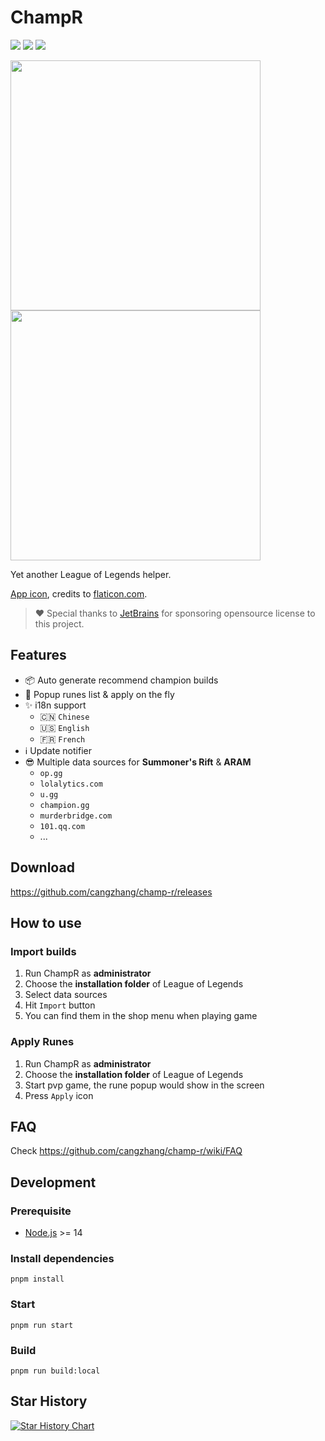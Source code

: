 # ChampR

[![](https://img.shields.io/github/v/release/cangzhang/champ-r?label=LATEST%20VERSION&style=for-the-badge)](https://github.com/cangzhang/champ-r/releases/latest)
[![](https://img.shields.io/github/downloads/cangzhang/champ-r/total?style=for-the-badge)](https://github.com/cangzhang/champ-r/releases)
[![](https://img.shields.io/github/workflow/status/cangzhang/champ-r/release?style=for-the-badge&color=65C0A3)](https://github.com/cangzhang/champ-r/actions)

<img src="https://user-images.githubusercontent.com/1357073/119595829-bc218680-be10-11eb-8e06-cb47902a7d11.png" height="400" /> <img src="https://user-images.githubusercontent.com/1357073/119310086-da1ca900-bca1-11eb-9d1e-73cae2b36c0c.png" height="400" />

Yet another League of Legends helper.

[App icon](https://www.flaticon.com/free-icon/dog_2767976), credits to [flaticon.com](https://www.flaticon.com/).

> ❤️ Special thanks to [JetBrains](https://www.jetbrains.com/?from=champ-r) for sponsoring opensource license to this project.

## Features

- 📦 Auto generate recommend champion builds
- 🎉 Popup runes list & apply on the fly
- ✨ i18n support
    - 🇨🇳 `Chinese`
    - 🇺🇸 `English`
    - 🇫🇷 `French`
- ℹ️ Update notifier
- 😎 Multiple data sources for **Summoner's Rift** & **ARAM**
  - `op.gg`
  - `lolalytics.com`
  - `u.gg`
  - `champion.gg`
  - `murderbridge.com`
  - `101.qq.com`
  - ...

## Download

https://github.com/cangzhang/champ-r/releases

## How to use

### Import builds

1. Run ChampR as **administrator**
1. Choose the **installation folder** of League of Legends
1. Select data sources
1. Hit `Import` button
1. You can find them in the shop menu when playing game

### Apply Runes

1. Run ChampR as **administrator**
1. Choose the **installation folder** of League of Legends
1. Start pvp game, the rune popup would show in the screen
1. Press `Apply` icon

## FAQ

Check https://github.com/cangzhang/champ-r/wiki/FAQ

## Development

### Prerequisite

- [Node.js](https://nodejs.org/en/) >= 14

### Install dependencies

```console
pnpm install
```

### Start

```console
pnpm run start
```

### Build

```console
pnpm run build:local
```


## Star History

[![Star History Chart](https://api.star-history.com/svg?repos=cangzhang/champ-r&type=Date)](https://star-history.com/#cangzhang/champ-r&Date)
